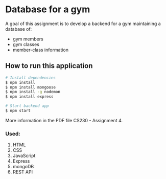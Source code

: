 # Database for a gym

A goal of this assignment is to develop a backend for a gym maintaining a database of:
- gym members
- gym classes
- member-class information


## How to run this application

```bash
# Install dependencies
$ npm install
$ npm install mongoose
$ npm install -g nodemon
$ npm install express
```

```bash
# Start backend app
$ npm start
```

More information in the PDF file CS230 - Assignment 4.

### Used:
1. HTML
2. CSS
3. JavaScript
4. Express
5. mongoDB
6. REST API